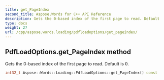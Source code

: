```yaml
---
title: get_PageIndex
second_title: Aspose.Words for C++ API Reference
description: Gets the 0-based index of the first page to read. Default is 0.
type: docs
weight: 27
url: /cpp/aspose.words.loading/pdfloadoptions/get_pageindex/
---
```

## PdfLoadOptions.get_PageIndex method


Gets the 0-based index of the first page to read. Default is 0.

```cpp
int32_t Aspose::Words::Loading::PdfLoadOptions::get_PageIndex() const
```

